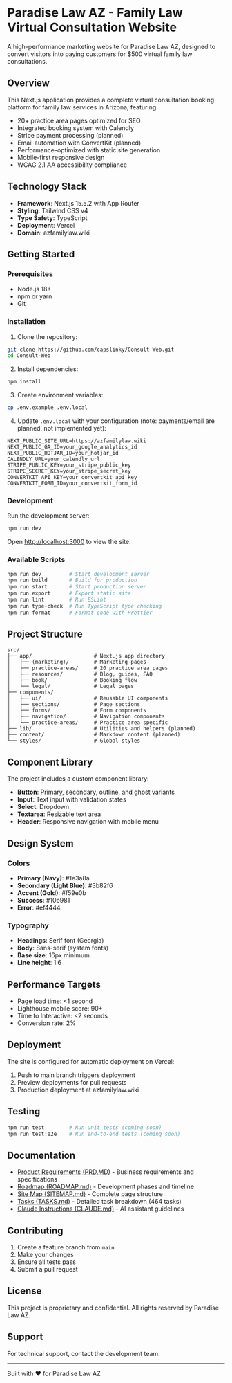 # Paradise Law AZ - Family Law Virtual Consultation Website

A high-performance marketing website for Paradise Law AZ, designed to convert visitors into paying customers for $500 virtual family law consultations.

## Overview

This Next.js application provides a complete virtual consultation booking platform for family law services in Arizona, featuring:

- 20+ practice area pages optimized for SEO
- Integrated booking system with Calendly
- Stripe payment processing (planned)
- Email automation with ConvertKit (planned)
- Performance-optimized with static site generation
- Mobile-first responsive design
- WCAG 2.1 AA accessibility compliance

## Technology Stack

- **Framework**: Next.js 15.5.2 with App Router
- **Styling**: Tailwind CSS v4
- **Type Safety**: TypeScript
- **Deployment**: Vercel
- **Domain**: azfamilylaw.wiki

## Getting Started

### Prerequisites

- Node.js 18+ 
- npm or yarn
- Git

### Installation

1. Clone the repository:
```bash
git clone https://github.com/capslinky/Consult-Web.git
cd Consult-Web
```

2. Install dependencies:
```bash
npm install
```

3. Create environment variables:
```bash
cp .env.example .env.local
```

4. Update `.env.local` with your configuration (note: payments/email are planned, not implemented yet):
```
NEXT_PUBLIC_SITE_URL=https://azfamilylaw.wiki
NEXT_PUBLIC_GA_ID=your_google_analytics_id
NEXT_PUBLIC_HOTJAR_ID=your_hotjar_id
CALENDLY_URL=your_calendly_url
STRIPE_PUBLIC_KEY=your_stripe_public_key
STRIPE_SECRET_KEY=your_stripe_secret_key
CONVERTKIT_API_KEY=your_convertkit_api_key
CONVERTKIT_FORM_ID=your_convertkit_form_id
```

### Development

Run the development server:
```bash
npm run dev
```

Open [http://localhost:3000](http://localhost:3000) to view the site.

### Available Scripts

```bash
npm run dev         # Start development server
npm run build       # Build for production
npm run start       # Start production server
npm run export      # Export static site
npm run lint        # Run ESLint
npm run type-check  # Run TypeScript type checking
npm run format      # Format code with Prettier
```

## Project Structure

```
src/
├── app/                    # Next.js app directory
│   ├── (marketing)/        # Marketing pages
│   ├── practice-areas/     # 20 practice area pages
│   ├── resources/          # Blog, guides, FAQ
│   ├── book/               # Booking flow
│   └── legal/              # Legal pages
├── components/
│   ├── ui/                 # Reusable UI components
│   ├── sections/           # Page sections
│   ├── forms/              # Form components
│   ├── navigation/         # Navigation components
│   └── practice-areas/     # Practice area specific
├── lib/                    # Utilities and helpers (planned)
├── content/                # Markdown content (planned)
└── styles/                 # Global styles
```

## Component Library

The project includes a custom component library:

- **Button**: Primary, secondary, outline, and ghost variants
- **Input**: Text input with validation states
- **Select**: Dropdown
- **Textarea**: Resizable text area
- **Header**: Responsive navigation with mobile menu

## Design System

### Colors

- **Primary (Navy)**: #1e3a8a
- **Secondary (Light Blue)**: #3b82f6
- **Accent (Gold)**: #f59e0b
- **Success**: #10b981
- **Error**: #ef4444

### Typography

- **Headings**: Serif font (Georgia)
- **Body**: Sans-serif (system fonts)
- **Base size**: 16px minimum
- **Line height**: 1.6

## Performance Targets

- Page load time: <1 second
- Lighthouse mobile score: 90+
- Time to Interactive: <2 seconds
- Conversion rate: 2%

## Deployment

The site is configured for automatic deployment on Vercel:

1. Push to main branch triggers deployment
2. Preview deployments for pull requests
3. Production deployment at azfamilylaw.wiki

## Testing

```bash
npm run test        # Run unit tests (coming soon)
npm run test:e2e    # Run end-to-end tests (coming soon)
```

## Documentation

- [Product Requirements (PRD.MD)](./PRD.MD) - Business requirements and specifications
- [Roadmap (ROADMAP.md)](./ROADMAP.md) - Development phases and timeline
- [Site Map (SITEMAP.md)](./SITEMAP.md) - Complete page structure
- [Tasks (TASKS.md)](./TASKS.md) - Detailed task breakdown (464 tasks)
- [Claude Instructions (CLAUDE.md)](./CLAUDE.md) - AI assistant guidelines

## Contributing

1. Create a feature branch from `main`
2. Make your changes
3. Ensure all tests pass
4. Submit a pull request

## License

This project is proprietary and confidential. All rights reserved by Paradise Law AZ.

## Support

For technical support, contact the development team.

---

Built with ❤️ for Paradise Law AZ

